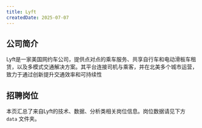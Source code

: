 ```yaml
---
title: Lyft
createdDate: 2025-07-07
---
```


## 公司简介
Lyft是一家美国网约车公司，提供点对点的乘车服务、共享自行车和电动滑板车租赁，以及多模式交通解决方案。其平台连接司机与乘客，并在北美多个城市运营，致力于通过创新提升交通效率和可持续性

## 招聘岗位
本页汇总了来自Lyft的技术、数据、分析类相关岗位信息。岗位数据请见下方 `data` 文件夹。
